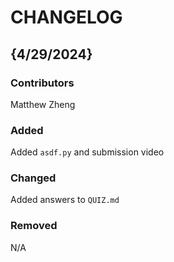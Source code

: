 # CHANGELOG

## {4/29/2024}
### Contributors
Matthew Zheng

### Added
Added `asdf.py` and submission video

### Changed
Added answers to `QUIZ.md`
### Removed
N/A